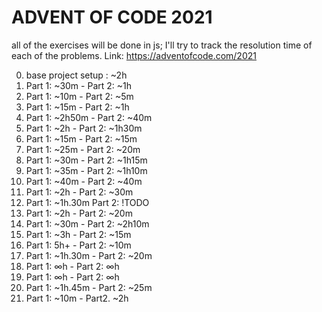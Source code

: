 # ADVENT OF CODE 2021

all of the exercises will be done in js; I'll try to track the resolution time of each of the problems. Link: https://adventofcode.com/2021

0. base project setup : ~2h
1. Part 1: ~30m - Part 2: ~1h
2. Part 1: ~10m - Part 2: ~5m
3. Part 1: ~15m - Part 2: ~1h
4. Part 1: ~2h50m - Part 2: ~40m
5. Part 1: ~2h - Part 2: ~1h30m
6. Part 1: ~15m - Part 2: ~15m
7. Part 1: ~25m - Part 2: ~20m
8. Part 1: ~30m - Part 2: ~1h15m
9. Part 1: ~35m - Part 2: ~1h10m
10. Part 1: ~40m - Part 2: ~40m
11. Part 1: ~2h - Part 2: ~30m
12. Part 1: ~1h.30m Part 2: !TODO
13. Part 1: ~2h - Part 2: ~20m
14. Part 1: ~30m - Part 2: ~2h10m
15. Part 1: ~3h - Part 2: ~15m
16. Part 1: 5h+ - Part 2: ~10m 
17. Part 1: ~1h.30m - Part 2: ~20m
18. Part 1: ∞h - Part 2: ∞h
19. Part 1: ∞h - Part 2: ∞h
20. Part 1: ~1h.45m - Part 2: ~25m
21. Part 1: ~10m - Part2. ~2h